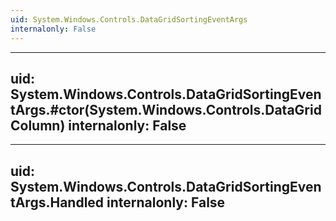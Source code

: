 ```yaml
---
uid: System.Windows.Controls.DataGridSortingEventArgs
internalonly: False
---
```


---
uid: System.Windows.Controls.DataGridSortingEventArgs.#ctor(System.Windows.Controls.DataGridColumn)
internalonly: False
---

---
uid: System.Windows.Controls.DataGridSortingEventArgs.Handled
internalonly: False
---
